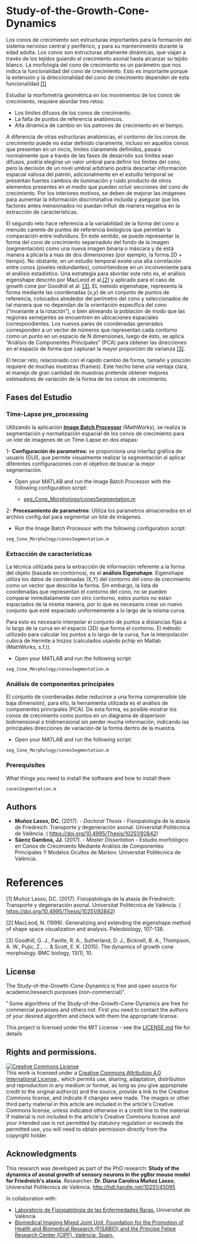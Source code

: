# Study-of-the-Growth-Cone-Dynamics

Los conos de crecimiento son estructuras importantes para la formación del sistema nervioso central y periférico, y para su mantenimiento durante la edad adulta. Los conos son estructuras altamente dinámicas, que viajan a través de los tejidos guiando el crecimiento axonal hasta alcanzar su tejido blanco.
La morfología del cono de crecimiento es un parámetro que nos indica la funcionalidad del cono de crecimiento. Esto es importante porque la extensión y la direccionalidad del cono de crecimiento dependen de esta funcionalidad.[[1]](#1)

Estudiar la morfometría geométrica en los movimientos de los conos de crecimiento, requiere abordar tres retos:

* Los límites difusos de los conos de crecimiento.
* La falta de puntos de referencia anatómicos.
* Alta dinámica de cambio en los patrones de crecimiento en el tiempo. 

A diferencia de otras estructuras anatómicas, el contorno de los conos de crecimiento puede no estar definido claramente, incluso en aquellos conos que presentan en un inicio, límites claramente definidos, pasará normalmente que a través de las fases de desarrollo sus límites sean difusos, podría elegirse un valor umbral para definir los límites del cono, pero la decisión de un nivel umbral arbitrario podría descartar información espacial valiosa del patrón, adicionalmente en el estudio temporal se presentan fuertes cambios de iluminación y ruido producto de otros elementos presentes en el medio que pueden ocluir secciones del cono de crecimiento. Por los interiores motivos, se deben de mejorar las imágenes para aumentar la información discriminativa incluida y asegurar que los factores antes mensionados no puedan influir de manera negativa en la extracción de características. 

El segundo reto hace referencia a la variabilidad de la forma del cono a menudo carente de puntos de referencia biologicos que permitan la comparación entre individuos. En este sentido, se puede representar la forma del cono de crecimiento separnadolo del fondo de la imagen (segmentación) como una nueva imagen binaria o máscara y de está manera a plicarla a mas de dos dimensiones (por ejemplo, la forma 2D + tiempo). No obstante, en un estudio temporal existe una alta correlación entre conos (pixeles redundantes), convirtiendose en un inconveniente para el análisis estadístico. Una extrategia para abordar este reto es, el análisis eigenshape descrito por MacLeod et al.[[2]](#2) y aplicado para el caso de growth cone por Goodhill et al. [[3]](#3). EL metodo eigenshape, representa la forma mediante las coordenadas (x,y) de un conjunto de puntos de referencia, colocados alrededor del perímetro del cono y seleccionados de tal manera que no dependan de la orientación específica del cono (“invariante a la rotación”), o bien alineando la población de modo que las regiones semejantes se encuentren en ubicaciones espaciales correspondientes. Los nuevos pares de coordenadas generados corresponden a un vector de números que representan cada contorno como un punto en un espacio de N dimensiones, luego de ésto, se aplica “Análisis de Componentes Principales” (PCA) para obtener las direcciones en el espacio de forma que capturan la mayor proporción de varianza [[3]](#3). 

El tercer reto, relacionado con el rapido cambio de forma, tamaño y posción requiere de muchas muestras (frames). Este hecho tiene una ventaja clara, el manejo de gran cantidad de muestras pretende obtener mejores estimadores de variación de la forma de los conos de crecimiento.


## Fases del Estudio 

### Time-Lapse pre_processing

Utilizando la aplicación <a href="https://www.mathworks.com/help/images/batch-processing-using-the-image-batch-processor-app.html">__Image Batch Processor__</a> (MathWorks), se realiza la segmentación y normalización espacial de los conos de crecimiento
para un lote de imagenes de un Time-Lapse en dos etapas:

1- __Configuración de parametros:__ se proporciona una interfaz gráfica de usuario (GUI), que permite visualmente realizar la segmentación al aplicar diferentes configuraciones con el objetivo de buscar la mejor segmentación.

* Open your MATLAB and run the Image Batch Processor with the following configuration script:

    - <a href="https://github.com/jsaenzBimcv/Study-of-the-Growth-Cone-Dynamics/tree/main/seg_Cone_Morphology"> seg_Cone_Morphology/conesSegmentation.m </a> 

2- __Procesamiento de parametros__: Utiliza los parametros almacenados en el archivo config.dat para segmentar un lote de imágenes.

* Run the Image Batch Processor with the following configuration script:

```
seg_Cone_Morphology/conesSegmentation.m
```

### Extracción de características 

La técnica utilizada para la extracción de información referente a la forma del objeto (basada en contornos), es el __análisis Eigenshape__.
Eigenshape utiliza los datos de coordenadas (X,Y) del contorno del cono de crecimiento como un vector que describe la forma. Sin embargo, la lista de coordenadas que representan el contorno del cono, no se pueden comparar inmediatamente con otro contorno, estos puntos no estan espaciados de la misma manera, por lo que es necesario crear un nuevo conjunto que esté espaciado uniformemente a lo largo de la misma curva.

Para esto es necesario interpolar el conjunto de puntos a distancias fijas a lo largo de la curva en el espacio (2D) que forma el contorno. El método utilizado para calcular los puntos a lo largo de la curva, fue la interpolación cubica de Hermite a trozos (calculados usando pchip en Matlab (MathWorks, s.f.)). 

* Open your MATLAB and run the following script:
```
seg_Cone_Morphology/conesSegmentation.m
```
 ### Análisis de componentes principales 

El conjunto de coordenadas debe reducirse a una forma comprensible (de baja dimensión), para ello, la herramienta utilizada es el análisis de componentes principales (PCA). De esta forma, es posible mostrar los conos de crecimiento como puntos en un diagrama de dispersion bidimensional o tridimensional sin perder mucha información, indicando las principales direcciones de variación de la forma dentro de la muestra.

* Open your MATLAB and run the following script:
```
seg_Cone_Morphology/conesSegmentation.m
```

### Prerequisites

What things you need to install the software and how to install them

```
conesSegmentation.m
```

## Authors

* **Muñoz Lasso, DC.** (2017). - *Doctoral Thesis* - Fisiopatología de la ataxia de Friedreich: Transporte y degeneración axonal. Universitat Politècnica de València. ( https://doi.org/10.4995/Thesis/10251/92842)
* **Sáenz Gamboa, JJ.** (2017). - *Master Dissertation* - Estudio morfológico en Conos de Crecimiento Mediante Análisis de Componentes Principales Y Modelos Ocultos de Markov. Universitat Politècnica de València.

# References

<a id="1">[1]</a>  Muñoz Lasso, DC. (2017). Fisiopatología de la ataxia de Friedreich: Transporte y degeneración axonal. Universitat Politècnica de València. ( https://doi.org/10.4995/Thesis/10251/92842)

<a id="2">[2]</a>  MacLeod, N. (1999). Generalizing and extending the eigenshape method of shape space visualization and analysis. Paleobiology, 107-138.

<a id="3">[3]</a>  Goodhill, G. J., Faville, R. A., Sutherland, D. J., Bicknell, B. A., Thompson, A. W., Pujic, Z., ... & Scott, E. K. (2015). The dynamics of growth cone morphology. BMC biology, 13(1), 10.

## License

The Study-of-the-Growth-Cone-Dynamics is free and open source for academic/research purposes (non-commercial)¹.

¹ Some algorithms of the Study-of-the-Growth-Cone-Dynamics are free for commercial purposes and others not. First you need to contact the authors of your desired algorithm and check with them the appropriate license.

This project is licensed under the MIT License - see the [LICENSE.md](LICENSE.md) file for details


 ## Rights and permissions.

 <a rel="license" href="http://creativecommons.org/licenses/by/4.0/"><img alt="Creative Commons License" style="border-width:0" src="https://i.creativecommons.org/l/by/4.0/88x31.png" /></a><br />This work is licensed under a <a rel="license" href="http://creativecommons.org/licenses/by/4.0/">Creative Commons Attribution 4.0 International License</a>., which permits use, sharing, adaptation, distribution and reproduction in any medium or format, as long as you give appropriate credit to the original author(s) and the source, provide a link to the Creative Commons license, and indicate if changes were made. The images or other third party material in this article are included in the article's Creative Commons license, unless indicated otherwise in a credit line to the material. If material is not included in the article's Creative Commons license and your intended use is not permitted by statutory regulation or exceeds the permitted use, you will need to obtain permission directly from the copyright holder.


## Acknowledgments

This research was developed as part of the PhD research: __Study of the dynamics of axonal growth of sensory neurons in the yg8sr mouse model for Friedreich's ataxia__.
Researcher: __Dr. Diana Carolina Muñoz Lasso__, Universitat Politècnica de València. http://hdl.handle.net/10251/45095

In collaboration with: 
* <a href="https://www.uv.es/ciberer2/index.wiki">Laboratorio de Fisiopatología de las Enfermedades Raras</a>, Universitat de València
* <a href="http://www.cipf.es/cipf-fisabio-joint-research-unit-biomedical-imaging">Biomedical Imaging Mixed Joint Unit, Foundation for the Promotion of Health and Biomedical Research (FISABIO) and the Principe Felipe Research Center (CIPF), València, Spain.</a>


